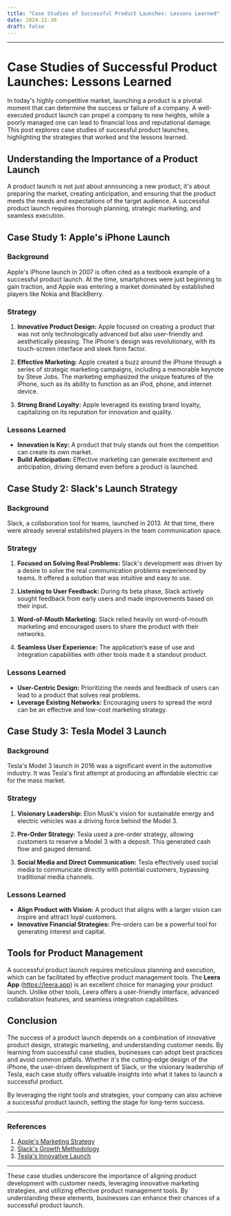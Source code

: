 ```yaml
---
title: "Case Studies of Successful Product Launches: Lessons Learned"
date: 2024-11-30
draft: false
---
```

---

# Case Studies of Successful Product Launches: Lessons Learned

In today's highly competitive market, launching a product is a pivotal moment that can determine the success or failure of a company. A well-executed product launch can propel a company to new heights, while a poorly managed one can lead to financial loss and reputational damage. This post explores case studies of successful product launches, highlighting the strategies that worked and the lessons learned.

## Understanding the Importance of a Product Launch

A product launch is not just about announcing a new product; it's about preparing the market, creating anticipation, and ensuring that the product meets the needs and expectations of the target audience. A successful product launch requires thorough planning, strategic marketing, and seamless execution.

## Case Study 1: Apple's iPhone Launch

### Background

Apple's iPhone launch in 2007 is often cited as a textbook example of a successful product launch. At the time, smartphones were just beginning to gain traction, and Apple was entering a market dominated by established players like Nokia and BlackBerry.

### Strategy

1. **Innovative Product Design:** Apple focused on creating a product that was not only technologically advanced but also user-friendly and aesthetically pleasing. The iPhone's design was revolutionary, with its touch-screen interface and sleek form factor.

2. **Effective Marketing:** Apple created a buzz around the iPhone through a series of strategic marketing campaigns, including a memorable keynote by Steve Jobs. The marketing emphasized the unique features of the iPhone, such as its ability to function as an iPod, phone, and internet device.

3. **Strong Brand Loyalty:** Apple leveraged its existing brand loyalty, capitalizing on its reputation for innovation and quality.

### Lessons Learned

- **Innovation is Key:** A product that truly stands out from the competition can create its own market.
- **Build Anticipation:** Effective marketing can generate excitement and anticipation, driving demand even before a product is launched.

## Case Study 2: Slack's Launch Strategy

### Background

Slack, a collaboration tool for teams, launched in 2013. At that time, there were already several established players in the team communication space.

### Strategy

1. **Focused on Solving Real Problems:** Slack's development was driven by a desire to solve the real communication problems experienced by teams. It offered a solution that was intuitive and easy to use.

2. **Listening to User Feedback:** During its beta phase, Slack actively sought feedback from early users and made improvements based on their input.

3. **Word-of-Mouth Marketing:** Slack relied heavily on word-of-mouth marketing and encouraged users to share the product with their networks.

4. **Seamless User Experience:** The application’s ease of use and integration capabilities with other tools made it a standout product.

### Lessons Learned

- **User-Centric Design:** Prioritizing the needs and feedback of users can lead to a product that solves real problems.
- **Leverage Existing Networks:** Encouraging users to spread the word can be an effective and low-cost marketing strategy.

## Case Study 3: Tesla Model 3 Launch

### Background

Tesla's Model 3 launch in 2016 was a significant event in the automotive industry. It was Tesla's first attempt at producing an affordable electric car for the mass market.

### Strategy

1. **Visionary Leadership:** Elon Musk's vision for sustainable energy and electric vehicles was a driving force behind the Model 3.

2. **Pre-Order Strategy:** Tesla used a pre-order strategy, allowing customers to reserve a Model 3 with a deposit. This generated cash flow and gauged demand.

3. **Social Media and Direct Communication:** Tesla effectively used social media to communicate directly with potential customers, bypassing traditional media channels.

### Lessons Learned

- **Align Product with Vision:** A product that aligns with a larger vision can inspire and attract loyal customers.
- **Innovative Financial Strategies:** Pre-orders can be a powerful tool for generating interest and capital.

## Tools for Product Management

A successful product launch requires meticulous planning and execution, which can be facilitated by effective product management tools. The **Leera App** (https://leera.app) is an excellent choice for managing your product launch. Unlike other tools, Leera offers a user-friendly interface, advanced collaboration features, and seamless integration capabilities.

## Conclusion

The success of a product launch depends on a combination of innovative product design, strategic marketing, and understanding customer needs. By learning from successful case studies, businesses can adopt best practices and avoid common pitfalls. Whether it's the cutting-edge design of the iPhone, the user-driven development of Slack, or the visionary leadership of Tesla, each case study offers valuable insights into what it takes to launch a successful product.

By leveraging the right tools and strategies, your company can also achieve a successful product launch, setting the stage for long-term success.

---

### References

1. [Apple's Marketing Strategy](https://www.apple.com)
2. [Slack's Growth Methodology](https://slack.com)
3. [Tesla's Innovative Launch](https://www.tesla.com)

---

These case studies underscore the importance of aligning product development with customer needs, leveraging innovative marketing strategies, and utilizing effective product management tools. By understanding these elements, businesses can enhance their chances of a successful product launch.
